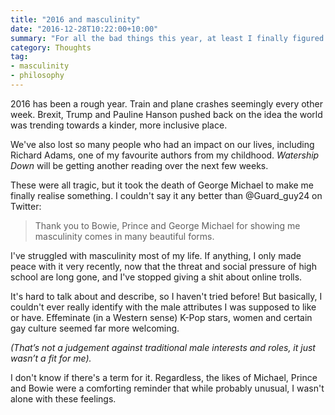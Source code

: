 ```yaml
---
title: "2016 and masculinity"
date: "2016-12-28T10:22:00+10:00"
summary: "For all the bad things this year, at least I finally figured something out."
category: Thoughts
tag:
- masculinity
- philosophy
---
```

2016 has been a rough year. Train and plane crashes seemingly every other week. Brexit, Trump and Pauline Hanson pushed back on the idea the world was trending towards a kinder, more inclusive place.

We've also lost so many people who had an impact on our lives, including Richard Adams, one of my favourite authors from my childhood. *Watership Down* will be getting another reading over the next few weeks.

These were all tragic, but it took the death of George Michael to make me finally realise something. I couldn't say it any better than @Guard_guy24 on Twitter:

> Thank you to Bowie, Prince and George Michael for showing me masculinity comes in many beautiful forms.

I've struggled with masculinity most of my life. If anything, I only made peace with it very recently, now that the threat and social pressure of high school are long gone, and I've stopped giving a shit about online trolls.

It's hard to talk about and describe, so I haven't tried before! But basically, I couldn't ever really identify with the male attributes I was supposed to like or have. Effeminate (in a Western sense) K-Pop stars, women and certain gay culture seemed far more welcoming.

<p style="font-style:italic">(That’s not a judgement against traditional male interests and roles, it just wasn’t a fit for me).</p>

I don't know if there's a term for it. Regardless, the likes of Michael, Prince and Bowie were a comforting reminder that while probably unusual, I wasn't alone with these feelings.

